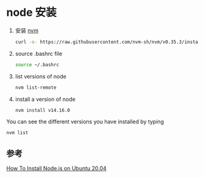 # node 安装

1. 安装 [nvm](https://github.com/nvm-sh/nvm)
    
    ```bash
    curl -o- https://raw.githubusercontent.com/nvm-sh/nvm/v0.35.3/install.sh | bash
    ```
    
2. source .bashrc file
    
    ```bash
    source ~/.bashrc
    ```
    
3. list versions of node 
    
    ```bash
    nvm list-remote
    ```
    
4. install a version of node 
    
    ```bash
    nvm install v14.16.0
    ```
    

You can see the different versions you have installed by typing

```bash
nvm list
```

## 参考

[How To Install Node.js on Ubuntu 20.04](https://www.digitalocean.com/community/tutorials/how-to-install-node-js-on-ubuntu-20-04)